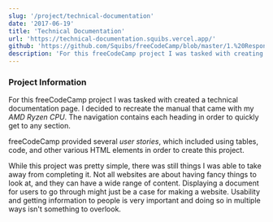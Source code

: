 ```yaml
---
slug: '/project/technical-documentation'
date: '2017-06-19'
title: 'Technical Documentation'
url: 'https://technical-documentation.squibs.vercel.app/'
github: 'https://github.com/Squibs/freeCodeCamp/blob/master/1.%20Responsive%20Web%20Design/14.%20Certification%20Project%20-%20Technical%20Documentation%20Page.md#technical-documentation-page'
description: 'For this freeCodeCamp project I was tasked with creating a technical documentation page. I decided to recreate the manual that came with my AMD Ryzen CPU. The navigation contains each heading in order to quickly get to any section.'
---
```


### Project Information

For this freeCodeCamp project I was tasked with created a technical documentation page. I decided to recreate the manual that came with my _AMD Ryzen CPU_. The navigation contains each heading in order to quickly get to any section.

freeCodeCamp provided several _user stories_, which included using tables, code, and other various HTML elements in order to create this project.

While this project was pretty simple, there was still things I was able to take away from completing it. Not all websites are about having fancy things to look at, and they can have a wide range of content. Displaying a document for users to go through might just be a case for making a website. Usability and getting information to people is very important and doing so in multiple ways isn't something to overlook.
